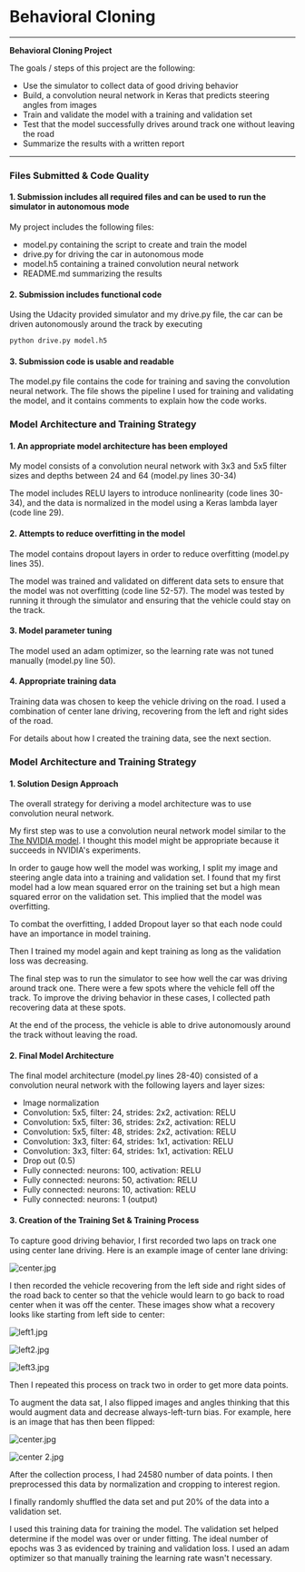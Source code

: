 # **Behavioral Cloning** 

---

**Behavioral Cloning Project**

The goals / steps of this project are the following:
* Use the simulator to collect data of good driving behavior
* Build, a convolution neural network in Keras that predicts steering angles from images
* Train and validate the model with a training and validation set
* Test that the model successfully drives around track one without leaving the road
* Summarize the results with a written report


[//]: # (Image References)

[image1]: ./examples/placeholder.png "Model Visualization"
[image2]: ./examples/placeholder.png "Grayscaling"
[image3]: ./examples/placeholder_small.png "Recovery Image"
[image4]: ./examples/placeholder_small.png "Recovery Image"
[image5]: ./examples/placeholder_small.png "Recovery Image"
[image6]: ./examples/placeholder_small.png "Normal Image"
[image7]: ./examples/placeholder_small.png "Flipped Image"

 
---
### Files Submitted & Code Quality

#### 1. Submission includes all required files and can be used to run the simulator in autonomous mode

My project includes the following files:
* model.py containing the script to create and train the model
* drive.py for driving the car in autonomous mode
* model.h5 containing a trained convolution neural network 
* README.md summarizing the results

#### 2. Submission includes functional code
Using the Udacity provided simulator and my drive.py file, the car can be driven autonomously around the track by executing 

```sh
python drive.py model.h5
```

#### 3. Submission code is usable and readable

The model.py file contains the code for training and saving the convolution neural network. The file shows the pipeline I used for training and validating the model, and it contains comments to explain how the code works.

### Model Architecture and Training Strategy

#### 1. An appropriate model architecture has been employed

My model consists of a convolution neural network with 3x3 and 5x5 filter sizes and depths between 24 and 64 (model.py lines 30-34) 

The model includes RELU layers to introduce nonlinearity (code lines 30-34), and the data is normalized in the model using a Keras lambda layer (code line 29). 

#### 2. Attempts to reduce overfitting in the model

The model contains dropout layers in order to reduce overfitting (model.py lines 35). 

The model was trained and validated on different data sets to ensure that the model was not overfitting (code line 52-57). The model was tested by running it through the simulator and ensuring that the vehicle could stay on the track.

#### 3. Model parameter tuning

The model used an adam optimizer, so the learning rate was not tuned manually (model.py line 50).

#### 4. Appropriate training data

Training data was chosen to keep the vehicle driving on the road. I used a combination of center lane driving, recovering from the left and right sides of the road.

For details about how I created the training data, see the next section. 

### Model Architecture and Training Strategy

#### 1. Solution Design Approach

The overall strategy for deriving a model architecture was to use convolution neural network.

My first step was to use a convolution neural network model similar to the [The NVIDIA model](https://devblogs.nvidia.com/parallelforall/deep-learning-self-driving-cars/). I thought this model might be appropriate because it succeeds in NVIDIA's experiments.

In order to gauge how well the model was working, I split my image and steering angle data into a training and validation set. I found that my first model had a low mean squared error on the training set but a high mean squared error on the validation set. This implied that the model was overfitting. 

To combat the overfitting, I added Dropout layer so that each node could have an importance in model training.

Then I trained my model again and kept training as long as the validation loss was decreasing.

The final step was to run the simulator to see how well the car was driving around track one. There were a few spots where the vehicle fell off the track. To improve the driving behavior in these cases, I collected path recovering data at these spots.

At the end of the process, the vehicle is able to drive autonomously around the track without leaving the road.

#### 2. Final Model Architecture

The final model architecture (model.py lines 28-40) consisted of a convolution neural network with the following layers and layer sizes:

- Image normalization
- Convolution: 5x5, filter: 24, strides: 2x2, activation: RELU
- Convolution: 5x5, filter: 36, strides: 2x2, activation: RELU
- Convolution: 5x5, filter: 48, strides: 2x2, activation: RELU
- Convolution: 3x3, filter: 64, strides: 1x1, activation: RELU
- Convolution: 3x3, filter: 64, strides: 1x1, activation: RELU
- Drop out (0.5)
- Fully connected: neurons: 100, activation: RELU
- Fully connected: neurons:  50, activation: RELU
- Fully connected: neurons:  10, activation: RELU
- Fully connected: neurons:   1 (output)


#### 3. Creation of the Training Set & Training Process

To capture good driving behavior, I first recorded two laps on track one using center lane driving. Here is an example image of center lane driving:


![center.jpg](http://upload-images.jianshu.io/upload_images/2255998-7f8d480b09449e09.jpg?imageMogr2/auto-orient/strip%7CimageView2/2/w/1240)


I then recorded the vehicle recovering from the left side and right sides of the road back to center so that the vehicle would learn to go back to road center when it was off the center. These images show what a recovery looks like starting from left side to center:


![left1.jpg](http://upload-images.jianshu.io/upload_images/2255998-5b6e8f6234db421a.jpg?imageMogr2/auto-orient/strip%7CimageView2/2/w/1240)


![left2.jpg](http://upload-images.jianshu.io/upload_images/2255998-b0ac784444e2dedf.jpg?imageMogr2/auto-orient/strip%7CimageView2/2/w/1240)


![left3.jpg](http://upload-images.jianshu.io/upload_images/2255998-29442e8ef3f39ee2.jpg?imageMogr2/auto-orient/strip%7CimageView2/2/w/1240)




Then I repeated this process on track two in order to get more data points.

To augment the data sat, I also flipped images and angles thinking that this would augment data and decrease always-left-turn bias. For example, here is an image that has then been flipped:


![center.jpg](http://upload-images.jianshu.io/upload_images/2255998-6749c63e710a1b39.jpg?imageMogr2/auto-orient/strip%7CimageView2/2/w/1240)


![center 2.jpg](http://upload-images.jianshu.io/upload_images/2255998-eb410de3e80d8d51.jpg?imageMogr2/auto-orient/strip%7CimageView2/2/w/1240)



After the collection process, I had 24580 number of data points. I then preprocessed this data by normalization and cropping to interest region.


I finally randomly shuffled the data set and put 20% of the data into a validation set. 

I used this training data for training the model. The validation set helped determine if the model was over or under fitting. The ideal number of epochs was 3 as evidenced by training and validation loss. I used an adam optimizer so that manually training the learning rate wasn't necessary.

